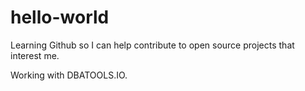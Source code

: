 # hello-world

Learning Github so I can help contribute to open source projects that interest me.

Working with DBATOOLS.IO.

